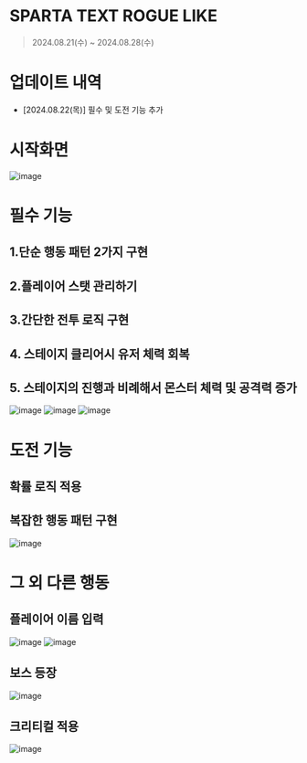 # SPARTA TEXT ROGUE LIKE 
> 2024.08.21(수) ~ 2024.08.28(수)

# 업데이트 내역
- [2024.08.22(목)] 필수 및 도전 기능 추가 

# 시작화면
![image](https://github.com/user-attachments/assets/ba2dfa24-96f0-4efc-a6cc-e36e271c5017)

# 필수 기능 

## 1.단순 행동 패턴 2가지 구현 
## 2.플레이어 스탯 관리하기 
## 3.간단한 전투 로직 구현 
## 4. 스테이지 클리어시 유저 체력 회복 
## 5. 스테이지의 진행과 비례해서 몬스터 체력 및 공격력 증가

![image](https://github.com/user-attachments/assets/ee501b0f-515c-47a0-8e97-064458e0bf26)
![image](https://github.com/user-attachments/assets/a4ac941e-bded-4292-be08-ad93ef999494)
![image](https://github.com/user-attachments/assets/469983e9-0454-425e-809d-721ca6e3690d)


# 도전 기능 
## 확률 로직 적용
## 복잡한 행동 패턴 구현
![image](https://github.com/user-attachments/assets/6c427702-60f0-4d51-a2aa-855226abb2ba)



# 그 외 다른 행동
## 플레이어 이름 입력 
![image](https://github.com/user-attachments/assets/4ced81d2-067e-44f9-b8f7-3208e85623c3)
![image](https://github.com/user-attachments/assets/f454a36e-fe23-4713-a21e-6f9da9aa401a)

## 보스 등장
![image](https://github.com/user-attachments/assets/985de252-fb42-4beb-8681-687babe3ee28)

## 크리티컬 적용
![image](https://github.com/user-attachments/assets/b01f86ec-7b24-4663-9ba0-c80dd201d8f7)


